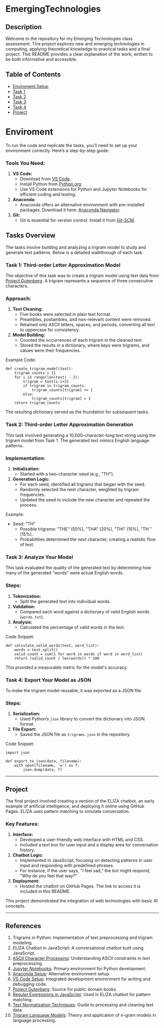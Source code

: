 # EmergingTechnologies


## Description 
Welcome to the repository for my Emerging Technologies class assessment. This project explores new and emerging technologies in computing, applying theoretical knowledge to practical tasks and a final project. This README provides a clear explanation of the work, written to be both informative and accessible.

## Table of Contents 
- [Enviroment Setup](Enviroment)
- [Task 1](#Task-1)
- [Task 2](#Task-2)
- [Task 3](#Task-3)
- [Task 4](#Task-4)
- [Project](#Project)

# Enviroment
To run the code and replicate the tasks, you’ll need to set up your environment correctly. Here’s a step-by-step guide:

### Tools You Need:

1. **VS Code:**
    - Download from [VS Code](https://code.visualstudio.com/).
    - Install Python from [Python.org](https://www.python.org/downloads/).
    - Use VS Code extensions for Python and Jupyter Notebooks for efficient coding and testing.
2. **Anaconda:**
    - Anaconda offers an alternative environment with pre-installed packages. Download it here: [Anaconda Navigator](https://www.anaconda.com/products/navigator).
3. **Git:**
    - Git is essential for version control. Install it from [Git-SCM](https://git-scm.com/).

## Tasks Overview

The tasks involve building and analyzing a trigram model to study and generate text patterns. Below is a detailed walkthrough of each task.

### Task 1: Third-order Letter Approximation Model

The objective of this task was to create a trigram model using text data from [Project Gutenberg](https://www.gutenberg.org/). A trigram represents a sequence of three consecutive characters.

### Approach:

1. **Text Cleaning:**
    - Five books were selected in plain text format.
    - Preambles, postambles, and non-relevant content were removed.
    - Retained only ASCII letters, spaces, and periods, converting all text to uppercase for consistency.
2. **Model Building:**
    - Counted the occurrences of each trigram in the cleaned text.
    - Stored the results in a dictionary, where keys were trigrams, and values were their frequencies.

Example Code:

```
def create_trigram_model(text):
    trigram_counts = {}
    for i in range(len(text) - 2):
        trigram = text[i:i+3]
        if trigram in trigram_counts:
            trigram_counts[trigram] += 1
        else:
            trigram_counts[trigram] = 1
    return trigram_counts
```

The resulting dictionary served as the foundation for subsequent tasks.

### Task 2: Third-order Letter Approximation Generation

This task involved generating a 10,000-character-long text string using the trigram model from Task 1. The generated text mimics English language patterns.

### Implementation:

1. **Initialization:**
    - Started with a two-character seed (e.g., "TH").
2. **Generation Logic:**
    - For each seed, identified all trigrams that began with the seed.
    - Randomly selected the next character, weighted by trigram frequencies.
    - Updated the seed to include the new character and repeated the process.

Example:

- Seed: "TH"
    - Possible trigrams: "THE" (50%), "THA" (20%), "THI" (15%), "TH " (15%).
    - Probabilities determined the next character, creating a realistic flow of text.

### Task 3: Analyze Your Model

This task evaluated the quality of the generated text by determining how many of the generated "words" were actual English words.

### Steps:

1. **Tokenization:**
    - Split the generated text into individual words.
2. **Validation:**
    - Compared each word against a dictionary of valid English words (`words.txt`).
3. **Analysis:**
    - Calculated the percentage of valid words in the text.

Code Snippet:

```
def calculate_valid_words(text, word_list):
    words = text.split()
    valid_count = sum(1 for word in words if word in word_list)
    return (valid_count / len(words)) * 100
```

This provided a measurable metric for the model's accuracy.

### Task 4: Export Your Model as JSON

To make the trigram model reusable, it was exported as a JSON file.

### Steps:

1. **Serialization:**
    - Used Python’s `json` library to convert the dictionary into JSON format.
2. **File Export:**
    - Saved the JSON file as `trigrams.json` in the repository.

Code Snippet:

```
import json

def export_to_json(data, filename):
    with open(filename, 'w') as f:
        json.dump(data, f)
```

---

## Project

The final project involved creating a version of the ELIZA chatbot, an early example of artificial intelligence, and deploying it online using GitHub Pages. ELIZA uses pattern matching to simulate conversation.

### Key Features:

1. **Interface:**
    - Developed a user-friendly web interface with HTML and CSS.
    - Included a text box for user input and a display area for conversation history.
2. **Chatbot Logic:**
    - Implemented in JavaScript, focusing on detecting patterns in user input and responding with predefined phrases.
    - For instance, if the user says, "I feel sad," the bot might respond, "Why do you feel that way?"
3. **Deployment:**
    - Hosted the chatbot on GitHub Pages. The link to access it is included in this README.

This project demonstrated the integration of web technologies with basic AI concepts.

---

## References

1. Trigrams in Python: Implementation of text preprocessing and trigram modeling.
2. ELIZA Chatbot in JavaScript: A conversational chatbot built using JavaScript.
3. [ASCII Character Processing](https://en.wikipedia.org/wiki/ASCII): Understanding ASCII constraints in text preprocessing.
4. [Jupyter Notebooks](https://jupyter.org/): Primary environment for Python development.
5. [Anaconda Setup](https://www.anaconda.com/products/navigator): Alternative environment setup.
6. [VS Code Setup](https://code.visualstudio.com/): Integrated development environment for writing and debugging code.
7. [Project Gutenberg](https://www.gutenberg.org/): Source for public domain books.
8. [Regular Expressions in JavaScript](https://developer.mozilla.org/en-US/docs/Web/JavaScript/Guide/Regular_Expressions): Used in ELIZA chatbot for pattern matching.
9. [Text Normalization Techniques](https://towardsdatascience.com/text-normalization-6a6a4eaa03ab): Guide to processing and cleaning text data.
10. [Trigram Language Models](https://en.wikipedia.org/wiki/N-gram): Theory and application of n-gram models in language processing.
